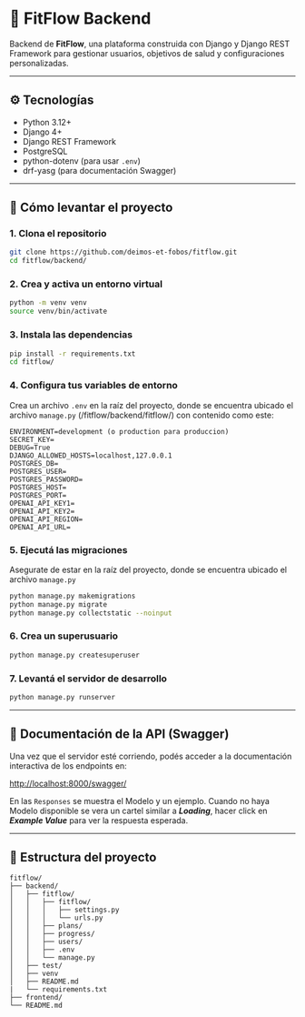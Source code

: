 # 💪 FitFlow Backend

Backend de **FitFlow**, una plataforma construida con Django y Django REST Framework para gestionar usuarios, objetivos de salud y configuraciones personalizadas.

---

## ⚙️ Tecnologías

- Python 3.12+
- Django 4+
- Django REST Framework
- PostgreSQL
- python-dotenv (para usar `.env`)
- drf-yasg (para documentación Swagger)

---

## 🚀 Cómo levantar el proyecto

### 1. Clona el repositorio 

```bash
git clone https://github.com/deimos-et-fobos/fitflow.git
cd fitflow/backend/
```

### 2. Crea y activa un entorno virtual

```bash
python -m venv venv
source venv/bin/activate  
```

### 3. Instala las dependencias

```bash
pip install -r requirements.txt
cd fitflow/
```

### 4. Configura tus variables de entorno

Crea un archivo `.env` en la raíz del proyecto, donde se encuentra ubicado el archivo `manage.py` (/fitflow/backend/fitflow/) con contenido como este:

```
ENVIRONMENT=development (o production para produccion)
SECRET_KEY=
DEBUG=True
DJANGO_ALLOWED_HOSTS=localhost,127.0.0.1
POSTGRES_DB=
POSTGRES_USER=
POSTGRES_PASSWORD=
POSTGRES_HOST=
POSTGRES_PORT=
OPENAI_API_KEY1=
OPENAI_API_KEY2=
OPENAI_API_REGION=
OPENAI_API_URL=
```

### 5. Ejecutá las migraciones

Asegurate de estar en la raíz del proyecto, donde se encuentra ubicado el archivo `manage.py`

```bash
python manage.py makemigrations
python manage.py migrate
python manage.py collectstatic --noinput
```

### 6. Crea un superusuario

```bash
python manage.py createsuperuser
```

### 7. Levantá el servidor de desarrollo

```bash
python manage.py runserver
```

---

## 📘 Documentación de la API (Swagger)

Una vez que el servidor esté corriendo, podés acceder a la documentación interactiva de los endpoints en:

[http://localhost:8000/swagger/](http://localhost:8000/swagger/)

En las `Responses` se muestra el Modelo y un ejemplo. Cuando no haya Modelo disponible se vera un cartel similar a ***Loading***, hacer click en ***Example Value*** para ver la respuesta esperada.

---

## 📂 Estructura del proyecto

```
fitflow/
├── backend/
│   ├── fitflow/
│   │   ├── fitflow/
│   │   │   ├── settings.py
│   │   │   └── urls.py
│   │   ├── plans/
│   │   ├── progress/
│   │   ├── users/
│   │   ├── .env
│   │   └── manage.py
│   ├── test/
│   ├── venv
│   ├── README.md
|   └── requirements.txt
├── frontend/
└── README.md
